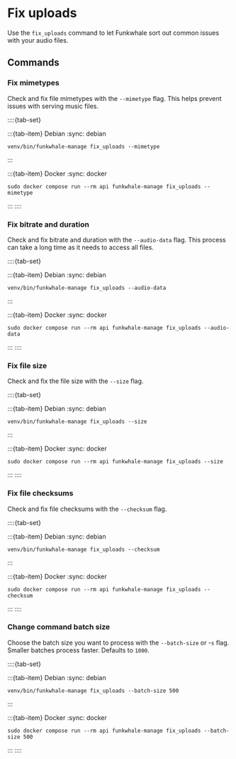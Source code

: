 # Fix uploads

Use the `fix_uploads` command to let Funkwhale sort out common issues with your audio files.

## Commands

### Fix mimetypes

Check and fix file mimetypes with the `--mimetype` flag. This helps prevent issues with serving music files.

::::{tab-set}

:::{tab-item} Debian
:sync: debian

```{code-block} sh
venv/bin/funkwhale-manage fix_uploads --mimetype
```

:::

:::{tab-item} Docker
:sync: docker

```{code-block} sh
sudo docker compose run --rm api funkwhale-manage fix_uploads --mimetype
```

:::
::::

### Fix bitrate and duration

Check and fix bitrate and duration with the `--audio-data` flag. This process can take a long time as it needs to access all files.

::::{tab-set}

:::{tab-item} Debian
:sync: debian

```{code-block} sh
venv/bin/funkwhale-manage fix_uploads --audio-data
```

:::

:::{tab-item} Docker
:sync: docker

```{code-block} sh
sudo docker compose run --rm api funkwhale-manage fix_uploads --audio-data
```

:::
::::

### Fix file size

Check and fix the file size with the `--size` flag.

::::{tab-set}

:::{tab-item} Debian
:sync: debian

```{code-block} sh
venv/bin/funkwhale-manage fix_uploads --size
```

:::

:::{tab-item} Docker
:sync: docker

```{code-block} sh
sudo docker compose run --rm api funkwhale-manage fix_uploads --size
```

:::
::::

### Fix file checksums

Check and fix file checksums with the `--checksum` flag.

::::{tab-set}

:::{tab-item} Debian
:sync: debian

```{code-block} sh
venv/bin/funkwhale-manage fix_uploads --checksum
```

:::

:::{tab-item} Docker
:sync: docker

```{code-block} sh
sudo docker compose run --rm api funkwhale-manage fix_uploads --checksum
```

:::
::::

### Change command batch size

Choose the batch size you want to process with the `--batch-size` or -`s` flag. Smaller batches process faster. Defaults to `1000`.

::::{tab-set}

:::{tab-item} Debian
:sync: debian

```{code-block} sh
venv/bin/funkwhale-manage fix_uploads --batch-size 500
```

:::

:::{tab-item} Docker
:sync: docker

```{code-block} sh
sudo docker compose run --rm api funkwhale-manage fix_uploads --batch-size 500
```

:::
::::
